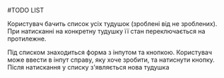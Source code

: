 #TODO LIST

Користувач бачить список усіх тудушок (зроблені від не зроблених). При натисканні на конкретну тудушку її стан переключається на протилежне.

Під списком знаходиться форма з інпутом та кнопкою. Користувач може ввести в інпут справу, яку хоче зробити, та натиснути кнопку. Після натискання у списку з'являється нова тудушка
